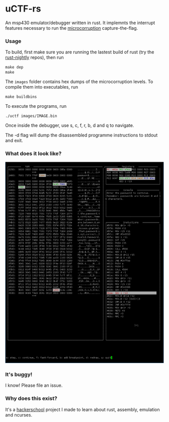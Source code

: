 uCTF-rs
===

An msp430 emulator/debugger written in rust. It implemnts the interrupt features necessary to run the [microcorruption](www.microcorruption.com) capture-the-flag.

### Usage

To build, first make sure you are running the lastest build of rust (try the [rust-nightly](https://launchpad.net/~hansjorg/+archive/rust) repos), then run
```
make dep
make
```

The ```images``` folder contains hex dumps of the microcorruption levels. To compile them into executables, run
```
make buildbins
```

To execute the programs, run
```
./uctf images/IMAGE.bin
```
Once inside the debugger, use s, c, f, r, b, d and q to navigate.

The -d flag will dump the disassembled programme instructions to stdout and exit.

### What does it look like?

![uCTF](tools/uCTF.png)

### It's buggy!

I know! Please file an issue.

### Why does this exist?

It's a [hackerschool](https://www.hackerschool.com) project I made to learn about rust, assembly, emulation and ncurses.

